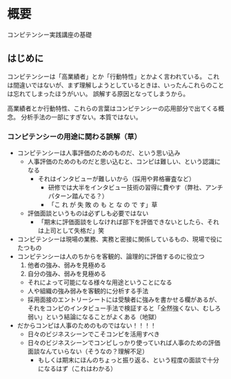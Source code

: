 # 概要
コンピテンシー実践講座の基礎

## はじめに

コンピテンシーは「高業績者」とか「行動特性」とかよく言われている。
これは間違いではないが、まず理解しようとしているときは、いったんこれらのことは忘れてしまったほうがいい。
誤解する原因となってしまうから。

高業績者とか行動特性、これらの言葉はコンピテンシーの応用部分で出てくる概念。
分析手法の一部にすぎない。本質ではない。

### コンピテンシーの用途に関わる誤解（草）

- コンピテンシーは人事評価のためのものだ、という思い込み
  - 人事評価のためのものだと思い込むと、コンピは難しい、という認識になる
    - それはインタビューが難しいから（採用や昇格審査など）
      - 研修では大半をインタビュー技術の習得に費やす（弊社、アンチパターン踏んでる？）
      - 「こ れ が 失 敗 の も と な の で す」草
  - 評価面談というものは必ずしも必要ではない
    - 「期末に評価面談をしなければ部下を評価できないとしたら、それは上司として失格だ」笑
- コンピテンシーは現場の業務、実務と密接に関係しているもの、現場で役にたつもの
- コンピテンシーは人のちからを客観的、論理的に評価するのに役立つ
  1. 他者の強み、弱みを見極める
  2. 自分の強み、弱みを見極める
  - それによって可能になる様々な用途ということになる
  - 人や組織の強み弱みを客観的に分析する手法
  - 採用面接のエントリーシートには受験者に強みを書かせる欄があるが、それをコンピのインタビュー手法で検証すると「全然強くない、むしろ弱い」という結論になることがよくある（地獄）
- だからコンピは人事のためのものではない！！！！
  - 日々のビジネスシーンでこそコンピを活用すべき
  - 日々のビジネスシーンでコンピしっかり使っていれば人事のための評価面談なんていらない（そうなの？理解不足）
    - もしくは期末にほんのちょっと振り返る、という程度の面談で十分になるはず（これはわかる）

